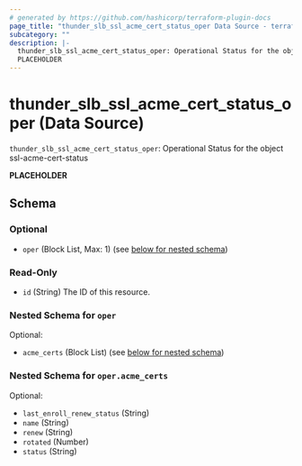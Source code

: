 ```yaml
---
# generated by https://github.com/hashicorp/terraform-plugin-docs
page_title: "thunder_slb_ssl_acme_cert_status_oper Data Source - terraform-provider-thunder"
subcategory: ""
description: |-
  thunder_slb_ssl_acme_cert_status_oper: Operational Status for the object ssl-acme-cert-status
  PLACEHOLDER
---
```


# thunder_slb_ssl_acme_cert_status_oper (Data Source)

`thunder_slb_ssl_acme_cert_status_oper`: Operational Status for the object ssl-acme-cert-status

__PLACEHOLDER__



<!-- schema generated by tfplugindocs -->
## Schema

### Optional

- `oper` (Block List, Max: 1) (see [below for nested schema](#nestedblock--oper))

### Read-Only

- `id` (String) The ID of this resource.

<a id="nestedblock--oper"></a>
### Nested Schema for `oper`

Optional:

- `acme_certs` (Block List) (see [below for nested schema](#nestedblock--oper--acme_certs))

<a id="nestedblock--oper--acme_certs"></a>
### Nested Schema for `oper.acme_certs`

Optional:

- `last_enroll_renew_status` (String)
- `name` (String)
- `renew` (String)
- `rotated` (Number)
- `status` (String)


